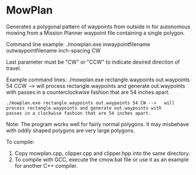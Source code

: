 # MowPlan
Generates a polygonal pattern of waypoints from outside in for autonomous mowing from a Mission Planner waypoint file containing a single polygon.

Command line example: ./mowplan.exe inwaypointfilename outwaypointfilename inch-spacing CW

Last parameter must be "CW" or "CCW" to indicate desired direction of travel.

Example command lines:
 	./mowplan.exe rectangle.waypoints out.waypoints 54 CCW --> will process rectangle.waypoints and generate out.waypoints with
    passes in a counterclockwise fashion that are 54 inches apart.

 	./mowplan.exe rectangle.waypoints out.waypoints 54 CW -->	will process rectangle.waypoints and generate out.waypoints with
    passes in a clockwise fashion that are 54 inches apart.

Note: The program works well for fairly normal polygons. It may misbehave with oddly shaped polygons are very large polygons.

To compile:
1. Copy mowplan.cpp, clipper.cpp and clipper.hpp into the same directory.
2. To compile with GCC, execute the cmow.bat file or use it as an example for another C++ compiler.

